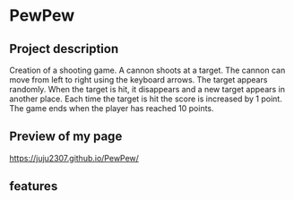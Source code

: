 # PewPew
## Project description
Creation of a shooting game. A cannon shoots at a target. The cannon can move from left to right using the keyboard arrows. The target appears randomly. When the target is hit, it disappears and a new target appears in another place. Each time the target is hit the score is increased by 1 point. The game ends when the player has reached 10 points.
## Preview of my page
https://juju2307.github.io/PewPew/
## features
